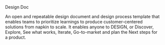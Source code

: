 Design Doc

An open and repeatable design document and design process template that enables teams to prioritize learnings to produce customer-centered solutions from napkin to scale. It enables anyone to DESIGN, or Discover, Explore, See what works, Iterate, Go-to-market and plan the Next steps for a product.
